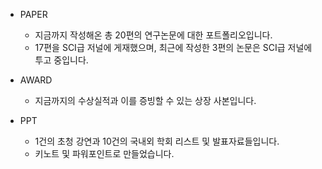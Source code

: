 - PAPER
  - 지금까지 작성해온 총 20편의 연구논문에 대한 포트폴리오입니다.
  - 17편을 SCI급 저널에 게재했으며, 최근에 작성한 3편의 논문은 SCI급 저널에 투고 중입니다.

- AWARD
  - 지금까지의 수상실적과 이를 증빙할 수 있는 상장 사본입니다.

- PPT
  - 1건의 초청 강연과 10건의 국내외 학회 리스트 및 발표자료들입니다.
  - 키노트 및 파워포인트로 만들었습니다.
  
